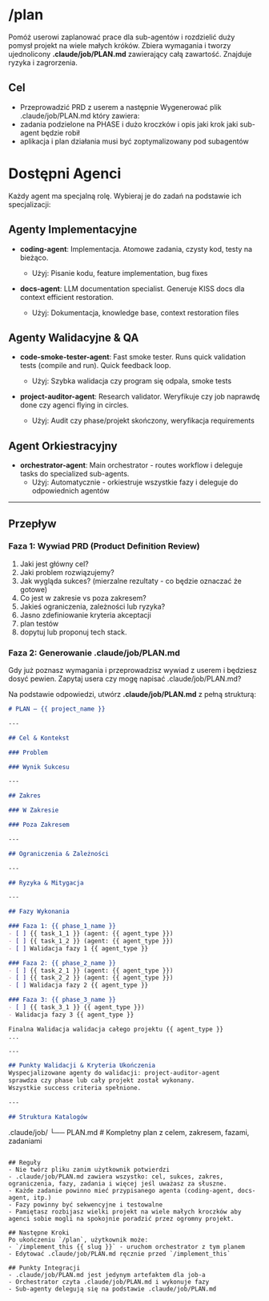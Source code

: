 # /plan

Pomóż userowi zaplanować prace dla sub-agentów i rozdzielić duży pomysł projekt na wiele małych króków. Zbiera wymagania i tworzy ujednolicony **.claude/job/PLAN.md** zawierający całą zawartość. Znajduje ryzyka i zagrorzenia.

## Cel
- Przeprowadzić PRD z userem a następnie
Wygenerować plik .claude/job/PLAN.md który zawiera:
- zadania podzielone na PHASE i dużo kroczków i opis jaki krok jaki sub-agent będzie robił
- aplikacja i plan działania musi być zoptymalizowany pod subagentów

# Dostępni Agenci

Każdy agent ma specjalną rolę. Wybieraj je do zadań na podstawie ich specjalizacji:

## Agenty Implementacyjne

- **coding-agent**: Implementacja. Atomowe zadania, czysty kod, testy na bieżąco.
  - Użyj: Pisanie kodu, feature implementation, bug fixes

- **docs-agent**: LLM documentation specialist. Generuje KISS docs dla context efficient restoration.
  - Użyj: Dokumentacja, knowledge base, context restoration files

## Agenty Walidacyjne & QA

- **code-smoke-tester-agent**: Fast smoke tester. Runs quick validation tests (compile and run). Quick feedback loop.
  - Użyj: Szybka walidacja czy program się odpala, smoke tests

- **project-auditor-agent**: Research validator. Weryfikuje czy job naprawdę done czy agenci flying in circles.
  - Użyj: Audit czy phase/projekt skończony, weryfikacja requirements

## Agent Orkiestracyjny

- **orchestrator-agent**: Main orchestrator - routes workflow i deleguje tasks do specialized sub-agents.
  - Użyj: Automatycznie - orkiestruje wszystkie fazy i deleguje do odpowiednich agentów

---

## Przepływ

### Faza 1: Wywiad PRD (Product Definition Review)
1. Jaki jest główny cel? 
2. Jaki problem rozwiązujemy?
3. Jak wygląda sukces? (mierzalne rezultaty - co będzie oznaczać że gotowe)
4. Co jest w zakresie vs poza zakresem?
5. Jakieś ograniczenia, zależności lub ryzyka?
6. Jasno zdefiniowanie kryteria akceptacji
7. plan testów
8. dopytuj lub proponuj tech stack.


### Faza 2: Generowanie .claude/job/PLAN.md
Gdy już poznasz wymagania i przeprowadzisz wywiad z userem i będziesz dosyć pewien. Zapytaj usera czy mogę napisać .claude/job/PLAN.md?

Na podstawie odpowiedzi, utwórz **.claude/job/PLAN.md** z pełną strukturą:

```markdown
# PLAN — {{ project_name }}

---

## Cel & Kontekst

### Problem

### Wynik Sukcesu

---

## Zakres

### W Zakresie

### Poza Zakresem

---

## Ograniczenia & Zależności

---

## Ryzyka & Mitygacja

---

## Fazy Wykonania

### Faza 1: {{ phase_1_name }}
- [ ] {{ task_1_1 }} (agent: {{ agent_type }})
- [ ] {{ task_1_2 }} (agent: {{ agent_type }})
- [ ] Walidacja fazy 1 {{ agent_type }} 

### Faza 2: {{ phase_2_name }}
- [ ] {{ task_2_1 }} (agent: {{ agent_type }})
- [ ] {{ task_2_2 }} (agent: {{ agent_type }})
- [ ] Walidacja fazy 2 {{ agent_type }}

### Faza 3: {{ phase_3_name }}
- [ ] {{ task_3_1 }} {{ agent_type }})
- Walidacja fazy 3 {{ agent_type }}

Finalna Walidacja walidacja całego projektu {{ agent_type }}
...

---

## Punkty Walidacji & Kryteria Ukończenia
Wyspecjalizowane agenty do walidacji: project-auditor-agent
sprawdza czy phase lub cały projekt został wykonany.
Wszystkie success criteria spełnione.

---

## Struktura Katalogów
```
.claude/job/
└── PLAN.md         # Kompletny plan z celem, zakresem, fazami, zadaniami
```

## Reguły
- Nie twórz pliku zanim użytkownik potwierdzi
- .claude/job/PLAN.md zawiera wszystko: cel, sukces, zakres, ograniczenia, fazy, zadania i więcej jeśl uważasz za słuszne.
- Każde zadanie powinno mieć przypisanego agenta (coding-agent, docs-agent, itp.)
- Fazy powinny być sekwencyjne i testowalne
- Pamiętasz rozbijasz wielki projekt na wiele małych kroczków aby agenci sobie mogli na spokojnie poradzić przez ogromny projekt.

## Następne Kroki
Po ukończeniu `/plan`, użytkownik może:
- `/implement_this {{ slug }}` - uruchom orchestrator z tym planem
- Edytować .claude/job/PLAN.md ręcznie przed `/implement_this`

## Punkty Integracji
- .claude/job/PLAN.md jest jedynym artefaktem dla job-a
- Orchestrator czyta .claude/job/PLAN.md i wykonuje fazy
- Sub-agenty delegują się na podstawie .claude/job/PLAN.md
